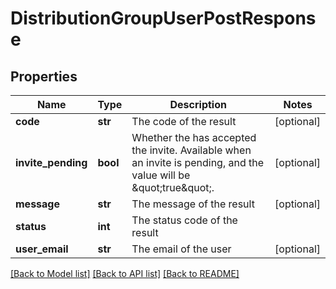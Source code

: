 # DistributionGroupUserPostResponse

## Properties
Name | Type | Description | Notes
------------ | ------------- | ------------- | -------------
**code** | **str** | The code of the result | [optional] 
**invite_pending** | **bool** | Whether the has accepted the invite. Available when an invite is pending, and the value will be \&quot;true\&quot;. | [optional] 
**message** | **str** | The message of the result | [optional] 
**status** | **int** | The status code of the result | 
**user_email** | **str** | The email of the user | [optional] 

[[Back to Model list]](../README.md#documentation-for-models) [[Back to API list]](../README.md#documentation-for-api-endpoints) [[Back to README]](../README.md)

